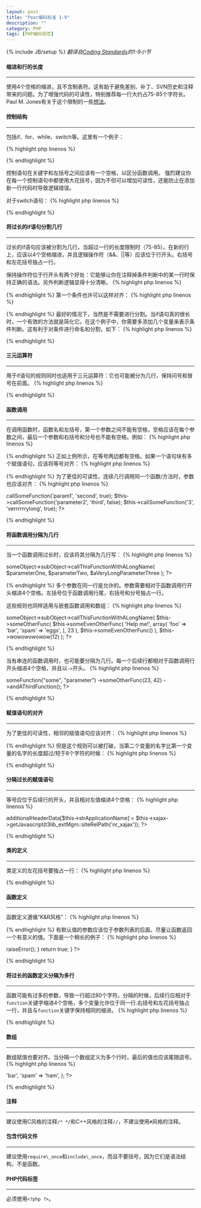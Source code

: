 ```yaml
---
layout: post
title: "Pear编码标准 1-9"
description: ""
category: PHP
tags: [PHP编码规范]
---
```

{% include JB/setup %}
*翻译自[Coding Standards](http://pear.php.net/manual/en/standards.php)的1-9小节*

#### 缩进和行的长度
- - -
使用4个空格的缩进，且不含制表符。这有助于避免差别、补丁、SVN历史和注释带来的问题。为了增强代码的可读性，特别推荐每一行大约占75-85个字符长。 Paul M. Jones有关于这个限制的一些[想法](http://paul-m-jones.com/archives/category/programming/php)。

<!--more-->
#### 控制结构
- - -
包括if、for、while、switch等。这里有一个例子：

{% highlight php linenos %}
<?php
if ((condition1) || (condition2)) {
    action1;
} elseif ((condition3) && (condition4)) {
    action2;
} else {
    defaultaction;
}
?>
{% endhighlight %}

控制语句在关键字和左括号之间应该有一个空格，以区分函数调用。
强烈建议你在每一个控制语句中都使用大花括号，因为不但可以增加可读性，还能防止在添加新一行代码时导致逻辑错误。

对于switch语句：
{% highlight php linenos %}
<?php
switch (condition) {
case 1:
    action1;
    break;

case 2:
    action2;
    break;

default:
    defaultaction;
    break;
}
?>
{% endhighlight %}

#### 将过长的if语句分割几行
- - -
过长的if语句应该被分割为几行，当超过一行的长度限制时（75-85）。在新的行上，应该以4个空格缩进，并且逻辑操作符（&&、||等）应该位于行开头。右括号和左花括号独占一行。

保持操作符位于行开头有两个好处：它能够让你在注释掉条件判断中的某一行时保持正确的语法。另外判断逻辑显得十分清晰。
{% highlight php linenos %}
<?php

if (($condition1
    || $condition2)
    && $condition3
    && $condition4
) {
    //code here
}
?>
{% endhighlight %}
第一个条件也许可以这样对齐：
{% highlight php linenos %}
<?php

if (   $condition1
    || $condition2
    || $condition3
) {
    //code here
}
?>
{% endhighlight %}
最好的情况下，当然是不需要进行分割。当if语句真的很长时，一个有效的方法就是简化它。在这个例子中，你需要多添加几个变量来表示条件判断。这有利于对条件进行命名和分割，如下：
{% highlight php linenos %}
<?php

$is_foo = ($condition1 || $condition2);
$is_bar = ($condition3 && $condtion4);
if ($is_foo && $is_bar) {
    // ....
}
?>
{% endhighlight %}

#### 三元运算符
- - -
用于if语句的规则同时也适用于三元运算符：它也可能被分为几行，保持问号和冒号在前面。
{% highlight php linenos %}
<?php

$a = $condition1 && $condition2
    ? $foo : $bar;

$b = $condition3 && $condition4
    ? $foo_man_this_is_too_long_what_should_i_do
    : $bar;
?>
{% endhighlight %}

#### 函数调用
- - -
在调用函数时，函数名和左括号，第一个参数之间不能有空格，空格应该在每个参数之间，最后一个参数和右括号和分号也不能有空格。例如：
{% highlight php linenos %}
<?php
$var = foo($bar, $baz, $quux);
?>
{% endhighlight %}
正如上例所示，在等号两边都有空格。如果一个语句块有多个赋值语句，应该将等号对齐：
{% highlight php linenos %}
<?php
$short         = foo($bar);
$long_variable = foo($baz);
?>
{% endhighlight %}
为了更佳的可读性，连续几行调用同一个函数/方法时，参数也应该对齐：
{% highlight php linenos %}
<?php
$this->callSomeFunction('param1',     'second',        true);
$this->callSomeFunction('parameter2', 'third',         false);
$this->callSomeFunction('3',          'verrrrrrylong', true);
?>
{% endhighlight %}

#### 将函数调用分隔为几行
- - -
当一个函数调用过长时，应该将其分隔为几行写：
{% highlight php linenos %}
<?php
$this->someObject->subObject->callThisFunctionWithALongName(
    $parameterOne, $parameterTwo,
    $aVeryLongParameterThree
);
?>
{% endhighlight %}
多个参数在同一行是允许的。参数需要相对于函数调用行开头缩进4个空格。左括号位于函数调用行尾，右括号和分号独占一行。

这些规则也同样适用与嵌套函数调用和数组：
{% highlight php linenos %}
<?php
$this->someObject->subObject->callThisFunctionWithALongName(
    $this->someOtherFunc(
        $this->someEvenOtherFunc(
            'Help me!',
            array(
                'foo'  => 'bar',
                'spam' => 'eggs',
            ),
            23
        ),
        $this->someEvenOtherFunc()
    ),
    $this->wowowowowow(12)
);
?>
{% endhighlight %}

当有串连的函数调用时，也可能要分隔为几行。每一个后续行都相对于函数调用行开头缩进4个空格，并且以`->`开头。
{% highlight php linenos %}
<?php

$someObject->someFunction("some", "parameter")
    ->someOtherFunc(23, 42)
    ->andAThirdFunction();
?>
{% endhighlight %}

#### 赋值语句的对齐
- - -
为了更佳的可读性，相邻的赋值语句应该对齐：
{% highlight php linenos %}
<?php
$short  = foo($bar);
$longer = foo($baz);
?>
{% endhighlight %}
但是这个规则可以被打破，当第二个变量的名字比第一个变量的名字的长度超过/短于8个字符的时候：
{% highlight php linenos %}
<?php
$short = foo($bar);
$thisVariableNameIsVeeeeeeeeeeryLong = foo($baz);
?>
{% endhighlight %}

#### 分隔过长的赋值语句
- - -
等号应位于后续行的开头，并且相对左值缩进4个空格：
{% highlight php linenos %}
<?php
$GLOBALS['TSFE']->additionalHeaderData[$this->strApplicationName]
    = $this->xajax->getJavascript(t3lib_extMgm::siteRelPath('nr_xajax'));
?>
{% endhighlight %}

#### 类的定义
- - -
类定义的左花括号要独占一行：
{% highlight php linenos %}
<?php
class Foo_Bar
{

    //... code goes here

}
?>
{% endhighlight %}

#### 函数定义
- - -
函数定义遵循“K&R风格”：
{% highlight php linenos %}
<?php
function fooFunction($arg1, $arg2 = '')
{
    if (condition) {
        statement;
    }
    return $val;
}
?>
{% endhighlight %}
有默认值的参数应该位于参数列表的后面。尽量让函数返回一个有意义的值。下面是一个稍长的例子：
{% highlight php linenos %}
<?php
function connect(&$dsn, $persistent = false)
{
    if (is_array($dsn)) {
        $dsninfo = &$dsn;
    } else {
        $dsninfo = DB::parseDSN($dsn);
    }

    if (!$dsninfo || !$dsninfo['phptype']) {
        return $this->raiseError();
    }

    return true;
}
?>
{% endhighlight %}

#### 将过长的函数定义分隔为多行
- - -
函数可能有过多的参数，导致一行超过80个字符。分隔的时候，后续行应相对于`function`关键字缩进4个空格，多个变量允许位于同一行.右括号和左花括号独占一行，并且与`function`关键字保持相同的缩进。
{% highlight php linenos %}
<?php
function someFunctionWithAVeryLongName($firstParameter = 'something', $secondParameter = 'booooo',
    $third = null, $fourthParameter = false, $fifthParameter = 123.12,
    $sixthParam = true
) {
    //....
?>
{% endhighlight %}

#### 数组
- - -
数组赋值也要对齐。当分隔一个数组定义为多个行时，最后的值也应该尾随逗号。
{% highlight php linenos %}
<?php
$some_array = array(
    'foo'  => 'bar',
    'spam' => 'ham',
);
?>
{% endhighlight %}

#### 注释
- - -
建议使用C风格的注释`/* */`和C++风格的注释`//`，不建议使用`#`风格的注释。

#### 包含代码文件
- - -
建议使用`require\_once`和`include\_once`，而且不要括号，因为它们是语法结构，不是函数。

#### PHP代码标签
- - -
必须使用`<?php ?>`。
